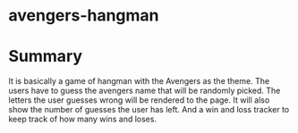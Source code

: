 # avengers-hangman

# Summary
It is basically a game of hangman with the Avengers as the theme. The users have to guess the avengers name 
that will be randomly picked. The letters the user guesses wrong will be rendered to the page. 
It will also show the number of guesses the user has left. And a win and loss tracker to keep
track of how many wins and loses.